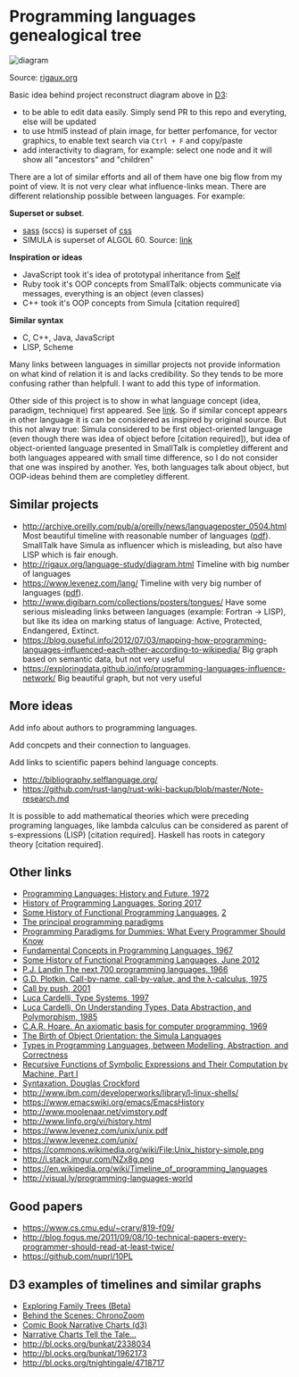 # Programming languages genealogical tree

![diagram](https://rawgithub.com/stereobooster/programming-languages-genealogical-tree/gh-pages/img/diagram.svg)

Source: [rigaux.org](http://rigaux.org/language-study/diagram.html)

Basic idea behind project reconstruct diagram above in [D3](https://d3js.org/):

  - to be able to edit data easily. Simply send PR to this repo and everyting, else will be updated
  - to use html5 instead of plain image, for better perfomance, for vector graphics, to enable text search via `Ctrl + F` and copy/paste
  - add interactivity to diagram, for example: select one node and it will show all "ancestors" and "children"

There are a lot of similar efforts and all of them have one big flow from my point of view. It is not very clear what influence-links mean. There are different relationship possible between languages. For example:

**Superset or subset**.

  - [sass](http://sass-lang.com/) (sccs) is superset of [css](https://www.w3.org/Style/CSS/Overview.en.html)
  - SIMULA is superset of ALGOL 60. Source: [link](http://www.edelweb.fr/Simula/#7)

**Inspiration or ideas**

  - JavaScript took it's idea of prototypal inheritance from [Self](https://en.wikipedia.org/wiki/Self_(programming_language))
  - Ruby took it's OOP concepts from SmallTalk: objects communicate  via messages, everything is an object (even classes)
  - C++ took it's OOP concepts from Simula [citation required]

**Similar syntax**

  - C, C++, Java, JavaScript
  - LISP, Scheme

Many links between languages in simillar projects not provide information on what kind of relation it is and lacks credibility. So they tends to be more confusing rather than helpfull. I want to add this type of information.

Other side of this project is to show in what language concept (idea, paradigm, technique) first appeared. See [link](http://rigaux.org/language-study/concepts-history.html). So if similar concept appears in other language it is can be considered as inspired by original source. But this not alway true: Simula considered to be first object-oriented language (even though there was idea of object before [citation required]), but idea of object-oriented language presented in SmallTalk is completley different and both languages appeared with small time difference, so I do not consider that one was inspired by another. Yes, both languages talk about object, but OOP-ideas behind them are completley different.

## Similar projects

 - http://archive.oreilly.com/pub/a/oreilly/news/languageposter_0504.html Most beautiful timeline with reasonable number of languages ([pdf](http://cdn.oreillystatic.com/news/graphics/prog_lang_poster.pdf)). SmallTalk have Simula as influencer which is misleading, but also have LISP which is fair enough.
 - http://rigaux.org/language-study/diagram.html Timeline with big number of languages
 - https://www.levenez.com/lang/ Timeline with very big number of languages ([pdf](https://www.levenez.com/lang/lang.pdf)).
 - http://www.digibarn.com/collections/posters/tongues/ Have some serious misleading links between languages (example: Fortran -> LISP), but like its idea on marking status of language: Active, Protected, Endangered, Extinct.
 - https://blog.ouseful.info/2012/07/03/mapping-how-programming-languages-influenced-each-other-according-to-wikipedia/ Big graph based on semantic data, but not very useful
 - https://exploringdata.github.io/info/programming-languages-influence-network/ Big beautiful graph, but not very useful

## More ideas

Add info about authors to programming languages.

Add concpets and their connection to languages.

Add links to scientific papers behind language concepts.
  - http://bibliography.selflanguage.org/
  - https://github.com/rust-lang/rust-wiki-backup/blob/master/Note-research.md

It is possible to add mathematical theories which were preceding programing languages, like lambda calculus can be considered as parent of  s-expressions (LISP) [citation required]. Haskell has roots in category theory [citation required].

## Other links

 - [Programming Languages: History and Future, 1972](https://www.csee.umbc.edu/courses/undergraduate/CMSC331/resources/papers/sammet1972.pdf)
 - [History of Programming Languages, Spring 2017](https://github.com/nuprl/hopl-s2017)
 - [Some History of Functional Programming Languages](https://www.cs.kent.ac.uk/people/staff/dat/tfp12/tfp12.pdf), [2](http://www-fp.cs.st-andrews.ac.uk/tifp/TFP2012/TFP_2012/Turner.pdf)
- [The principal programming paradigms](https://www.info.ucl.ac.be/~pvr/paradigmsDIAGRAMeng108.pdf)
- [Programming Paradigms for Dummies: What Every Programmer Should Know](https://www.info.ucl.ac.be/~pvr/VanRoyChapter.pdf)
- [Fundamental Concepts in Programming Languages, 1967](https://github.com/papers-we-love/papers-we-love/blob/master/plt/fundamental-concepts-in-programming-languages.pdf)
 - [Some History of Functional Programming Languages, June 2012](https://www.cs.kent.ac.uk/people/staff/dat/tfp12/tfp12.pdf)
 - [P.J. Landin The next 700 programming languages, 1966](https://www.cs.cmu.edu/~crary/819-f09/Landin66.pdf)
 - [G.D. Plotkin. Call-by-name, call-by-value, and the λ-calculus, 1975](http://homepages.inf.ed.ac.uk/gdp/publications/cbn_cbv_lambda.pdf)
 - [Call by push, 2001](http://www.cs.bham.ac.uk/~pbl/papers/thesisqmwphd.pdf)
 - [Luca Cardelli, Type Systems, 1997](http://lucacardelli.name/Papers/TypeSystems.pdf)
 - [Luca Cardelli, On Understanding Types, Data Abstraction, and Polymorphism, 1985](http://lucacardelli.name/Papers/OnUnderstanding.A4.pdf)
 - [C.A.R. Hoare. An axiomatic basis for computer programming, 1969](https://www.cs.cmu.edu/~crary/819-f09/Hoare69.pdf)
 - [The Birth of Object Orientation: the Simula Languages](http://www.olejohandahl.info/papers/Birth-of-S.pdf)
 - [Types in Programming Languages, between Modelling, Abstraction, and Correctness](http://www.cs.unibo.it/~martini/papers-to-ftp/Cie-revised.pdf)
 - [Recursive Functions of Symbolic Expressions and Their Computation by Machine, Part I](http://www-formal.stanford.edu/jmc/recursive.pdf)
 - [Syntaxation. Douglas Crockford](https://www.youtube.com/watch?v=Nlqv6NtBXcA)
 - http://www.ibm.com/developerworks/library/l-linux-shells/
 - https://www.emacswiki.org/emacs/EmacsHistory
 - http://www.moolenaar.net/vimstory.pdf
 - http://www.linfo.org/vi/history.html
 - https://www.levenez.com/unix/unix.pdf
 - https://www.levenez.com/unix/
 - https://commons.wikimedia.org/wiki/File:Unix_history-simple.png
 - http://i.stack.imgur.com/NZx8g.png
 - https://en.wikipedia.org/wiki/Timeline_of_programming_languages
 - http://visual.ly/programming-languages-world

## Good papers

- https://www.cs.cmu.edu/~crary/819-f09/
- http://blog.fogus.me/2011/09/08/10-technical-papers-every-programmer-should-read-at-least-twice/
- https://github.com/nuprl/10PL

## D3 examples of timelines and similar graphs

 - [Exploring Family Trees (Beta)](https://learnforeverlearn.com/ancestors/)
 - [Behind the Scenes: ChronoZoom](http://research.kraeutli.com/index.php/2014/01/behind-the-scenes-chronozoom/)
 - [Comic Book Narrative Charts (d3)](http://csclub.uwaterloo.ca/~n2iskand/?page_id=13)
 - [Narrative Charts Tell the Tale…](https://blog.ouseful.info/2014/04/07/narrative-charts-tell-the-tale/)
 - http://bl.ocks.org/bunkat/2338034
 - http://bl.ocks.org/bunkat/1962173
 - http://bl.ocks.org/tnightingale/4718717










